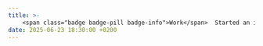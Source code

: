 ```yaml
---
title: >-
    <span class="badge badge-pill badge-info">Work</span>  Started an internship at AMD to work with RAD team on an MLIR‑based compiler for AMD's newest NPU
date: 2025-06-23 18:30:00 +0200
---
```


